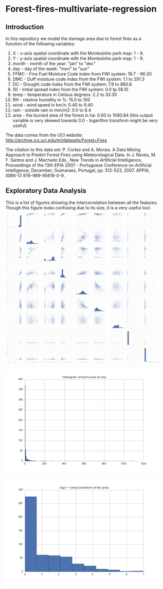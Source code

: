Forest-fires-multivariate-regression
====================================

Introduction
------------

In this repository we model the damage area due to forest fires as a function of the following variables:   
1. X - x-axis spatial coordinate with the Montesinho park map: 1 - 9.   
2. Y - y-axis spatial coordinate with the Montesinho park map: 1 - 9.   
3. month - month of the year: "jan" to "dec"  
4. day - day of the week: "mon" to "sun"  
5. FFMC - Fine Fuel Moisture Code index from FWI system: 18.7 - 96.20  
6. DMC - Duff moisture code index from the FWI system: 1.1 to 291.3  
7. DC - Drought code index from the FWI system: 7.9 to 860.6  
8. ISI - Initial spread index from the FWI system: 0.0 tp 56.10  
9. temp - temperature in Celsius degrees: 2.2 to 33.30  
10. RH - relative humidity in %: 15.0 to 100   
11. wind - wind speed in km.h: 0.40 to 9.40   
12. rain - outside rain in mm/m2: 0.0 to 6.4   
13. area - the burned area of the forest in ha: 0.00 to 1090.84 (this output variable is very skewed towards 0.0 - logarithm transform might be very useful)  

The data comes from the UCI website: 
    http://archive.ics.uci.edu/ml/datasets/Forest+Fires
    
The citation to this data set:
P. Cortez and A. Morais. A Data Mining Approach to Predict Forest Fires using Meteorological Data. 
In J. Neves, M. F. Santos and J. Machado Eds., New Trends in Artificial Intelligence, 
Proceedings of the 13th EPIA 2007 - Portuguese Conference on Artificial Intelligence, December, 
Guimaraes, Portugal, pp. 512-523, 2007. APPIA, ISBN-13 978-989-95618-0-9.

Exploratory Data Analysis
-------------------------

This is a list of figures showing the intercorrelation between all the features. Though this figure looks confusing due to its size, it is a very useful tool.   
![](https://github.com/FyzHsn/Forest-fires-multivariate-regression/blob/master/Figs/ExploratoryFigures.png?raw=true)  

![](https://github.com/FyzHsn/Forest-fires-multivariate-regression/blob/master/Figs/untransformed_area.png?raw=true)  

![](https://github.com/FyzHsn/Forest-fires-multivariate-regression/blob/master/Figs/transformed_area.png?raw=true)  
